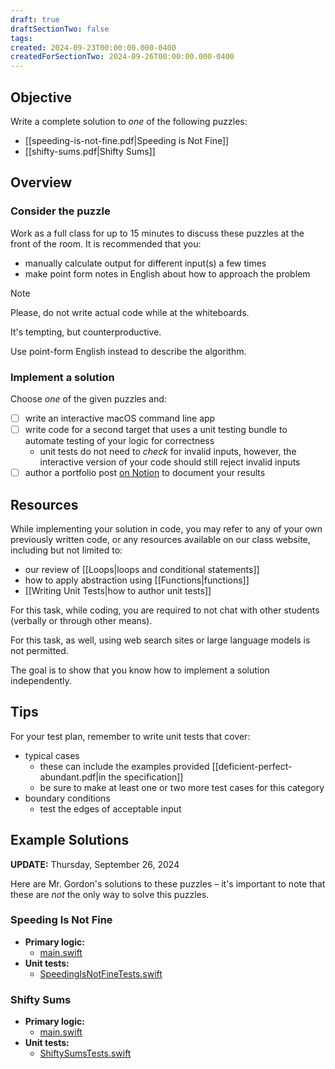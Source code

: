 ```yaml
---
draft: true
draftSectionTwo: false
tags: 
created: 2024-09-23T00:00:00.000-0400
createdForSectionTwo: 2024-09-26T00:00:00.000-0400
---
```


## Objective

Write a complete solution to *one* of the following puzzles:

- [[speeding-is-not-fine.pdf|Speeding is Not Fine]]
- [[shifty-sums.pdf|Shifty Sums]]

## Overview

### Consider the puzzle

Work as a full class for up to 15 minutes to discuss these puzzles at the front of the room. It is recommended that you:

- manually calculate output for different input(s) a few times
- make point form notes in English about how to approach the problem

> [!NOTE]
> 
> Please, do not write actual code while at the whiteboards.
> 
> It's tempting, but counterproductive.
> 
> Use point-form English instead to describe the algorithm.

### Implement a solution

Choose *one* of the given puzzles and:

- [ ] write an interactive macOS command line app
- [ ] write code for a second target that uses a unit testing bundle to automate testing of your logic for correctness
	- unit tests do not need to *check* for invalid inputs, however, the interactive version of your code should still reject invalid inputs
- [ ] author a portfolio post [on Notion](https://notion.so) to document your results

## Resources

While implementing your solution in code, you may refer to any of your own previously written code, or any resources available on our class website, including but not limited to:

- our review of [[Loops|loops and conditional statements]]
- how to apply abstraction using [[Functions|functions]]
- [[Writing Unit Tests|how to author unit tests]]

For this task, while coding, you are required to not chat with other students (verbally or through other means).

For this task, as well, using web search sites or large language models is not permitted. 

The goal is to show that you know how to implement a solution independently.

## Tips

For your test plan, remember to write unit tests that cover:

- typical cases
	- these can include the examples provided [[deficient-perfect-abundant.pdf|in the specification]]
	- be sure to make at least one or two more test cases for this category
- boundary conditions
	- test the edges of acceptable input


## Example Solutions

**UPDATE:** Thursday, September 26, 2024

Here are Mr. Gordon's solutions to these puzzles – it's important to note that these are *not* the only way to solve this puzzles.

### Speeding Is Not Fine

- **Primary logic:**
	- [main.swift](https://github.com/lcs-rgordon/SpeedingIsNotFine2024/blob/main/SpeedingIsNotFine2024/main.swift)
- **Unit tests:**
	- [SpeedingIsNotFineTests.swift](https://github.com/lcs-rgordon/SpeedingIsNotFine2024/blob/main/SpeedingIsNotFineTests/SpeedingIsNotFineTests.swift)

### Shifty Sums

- **Primary logic:**
	- [main.swift](https://github.com/lcs-rgordon/ShiftySums2024/blob/main/ShiftySums2024/main.swift)
- **Unit tests:**
	- [ShiftySumsTests.swift](https://github.com/lcs-rgordon/ShiftySums2024/blob/main/ShiftySumsTests/ShiftySumsTests.swift)
